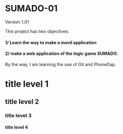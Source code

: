 # SUMADO-01
Version 1.01

This project has two objectives:

#### 1/ Learn the way to make a movil application
#### 2/ make a web application of the logic game SUMADO.

By the way, I am learning the use of Git and PhoneGap.

# title level 1
## title level 2
### title level 3
#### title level 4


